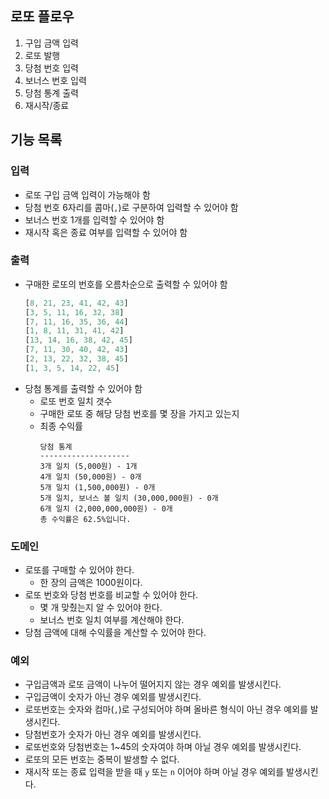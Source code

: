## 로또 플로우
1. 구입 금액 입력
2. 로또 발행
3. 당첨 번호 입력
4. 보너스 번호 입력
5. 당첨 통계 출력
6. 재시작/종료

## 기능 목록

### 입력
- 로또 구입 금액 입력이 가능해야 함
- 당첨 번호 6자리를 콤마(`,`)로 구분하여 입력할 수 있어야 함
- 보너스 번호 1개를 입력할 수 있어야 함
- 재시작 혹은 종료 여부를 입력할 수 있어야 함

### 출력
- 구매한 로또의 번호를 오름차순으로 출력할 수 있어야 함
  ```javascript
  [8, 21, 23, 41, 42, 43] 
  [3, 5, 11, 16, 32, 38] 
  [7, 11, 16, 35, 36, 44] 
  [1, 8, 11, 31, 41, 42] 
  [13, 14, 16, 38, 42, 45] 
  [7, 11, 30, 40, 42, 43] 
  [2, 13, 22, 32, 38, 45] 
  [1, 3, 5, 14, 22, 45]
  ```
- 당첨 통계를 출력할 수 있어야 함
  - 로또 번호 일치 갯수
  - 구매한 로또 중 해당 당첨 번호를 몇 장을 가지고 있는지
  - 최종 수익률
    ```
    당첨 통계
    --------------------
    3개 일치 (5,000원) - 1개
    4개 일치 (50,000원) - 0개
    5개 일치 (1,500,000원) - 0개
    5개 일치, 보너스 볼 일치 (30,000,000원) - 0개
    6개 일치 (2,000,000,000원) - 0개
    총 수익률은 62.5%입니다.
    ```

### 도메인
- 로또를 구매할 수 있어야 한다.
  - 한 장의 금액은 1000원이다.
- 로또 번호와 당첨 번호를 비교할 수 있어야 한다.
  - 몇 개 맞췄는지 알 수 있어야 한다.
  - 보너스 번호 일치 여부를 계산해야 한다.
- 당첨 금액에 대해 수익률을 계산할 수 있어야 한다.

### 예외
- 구입금액과 로또 금액이 나누어 떨어지지 않는 경우 예외를 발생시킨다.
- 구입금액이 숫자가 아닌 경우 예외를 발생시킨다.
- 로또번호는 숫자와 컴마(`,`)로 구성되어야 하며 올바른 형식이 아닌 경우 예외를 발생시킨다.
- 당첨번호가 숫자가 아닌 경우 예외를 발생시킨다.
- 로또번호와 당첨번호는 1~45의 숫자여야 하며 아닐 경우 예외를 발생시킨다.
- 로또의 모든 번호는 중복이 발생할 수 없다.
- 재시작 또는 종료 입력을 받을 때 `y` 또는 `n` 이어야 하며 아닐 경우 예외를 발생시킨다.
